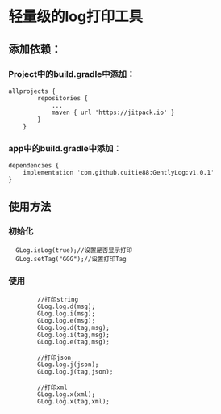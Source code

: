 # 轻量级的log打印工具
## 添加依赖：

### Project中的build.gradle中添加：

```
allprojects {
		repositories {
			...
			maven { url 'https://jitpack.io' }
		}
	}
```
### app中的build.gradle中添加：

```
dependencies {
    implementation 'com.github.cuitie88:GentlyLog:v1.0.1'
}
```

## 使用方法

### 初始化

```
  GLog.isLog(true);//设置是否显示打印
  GLog.setTag("GGG");//设置打印Tag
```

### 使用

```
        //打印string
        GLog.log.d(msg);
        GLog.log.i(msg);
        GLog.log.e(msg);
        GLog.log.d(tag,msg);
        GLog.log.i(tag,msg);
        GLog.log.e(tag,msg);

        //打印json
        GLog.log.j(json);
        GLog.log.j(tag,json);

        //打印xml
        GLog.log.x(xml);
        GLog.log.x(tag,xml);
        
```
